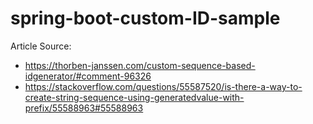 # spring-boot-custom-ID-sample

Article Source:

* https://thorben-janssen.com/custom-sequence-based-idgenerator/#comment-96326
* https://stackoverflow.com/questions/55587520/is-there-a-way-to-create-string-sequence-using-generatedvalue-with-prefix/55588963#55588963
